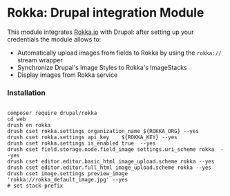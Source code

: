 # Rokka: Drupal integration Module

This module integrates [Rokka.io](https://rokka.io) with Drupal: after setting up your credentials the module allows to:

 - Automatically upload images from fields to Rokka by using the `rokka://` stream wrapper
 - Synchronize Drupal's Image Styles to Rokka's ImageStacks
 - Display images from Rokka service



### Installation

```

composer require drupal/rokka
cd web
drush en rokka
drush cset rokka.settings organization_name ${ROKKA_ORG} --yes
drush cset rokka.settings api_key    ${ROKKA_KEY} --yes
drush cset rokka.settings is_enabled true  --yes
drush cset field.storage.node.field_image settings.uri_scheme rokka  --yes
drush cset editor.editor.basic_html image_upload.scheme rokka --yes
drush cset editor.editor.full_html image_upload.scheme rokka --yes
drush cset image.settings preview_image 'rokka://rokka_default_image.jpg' --yes
# set stack prefix
```